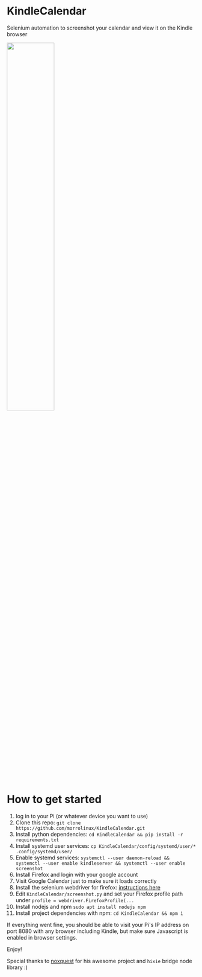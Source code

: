 # KindleCalendar
Selenium automation to screenshot your calendar and view it on the Kindle browser

<img src="https://raw.githubusercontent.com/morrolinux/KindleCalendar/main/kindleCalendar.png?token=GHSAT0AAAAAABZERVYNQVD7HKC52IKX5PHWYZXAWEA" width="50%" height="50%"> 

# How to get started
1. log in to your Pi (or whatever device you want to use)
2. Clone this repo: `git clone https://github.com/morrolinux/KindleCalendar.git`
3. Install python dependencies: `cd KindleCalendar && pip install -r requirements.txt`
4. Install systemd user services: `cp KindleCalendar/config/systemd/user/* .config/systemd/user/`
5. Enable systemd services: `systemctl --user daemon-reload && systemctl --user enable kindleserver && systemctl --user enable screenshot`
6. Install Firefox and login with your google account
7. Visit Google Calendar just to make sure it loads correctly
8. Install the selenium webdriver for firefox: [instructions here](https://firefox-source-docs.mozilla.org/testing/geckodriver/ARM.html)
9. Edit `KindleCalendar/screenshot.py` and set your Firefox profile path under `profile = webdriver.FirefoxProfile(...`
10. Install nodejs and npm `sudo apt install nodejs npm`
11. Install project dependencies with npm: `cd KindleCalendar && npm i`

If everything went fine, you should be able to visit your Pi's IP address on port 8080 with any browser including Kindle, but make sure Javascript is enabled in browser settings.

Enjoy!

Special thanks to [noxquest](https://bitbucket.org/ocampos/noxquest_kindle-tty/src/master/) for his awesome project and `hixie` bridge node library :)
